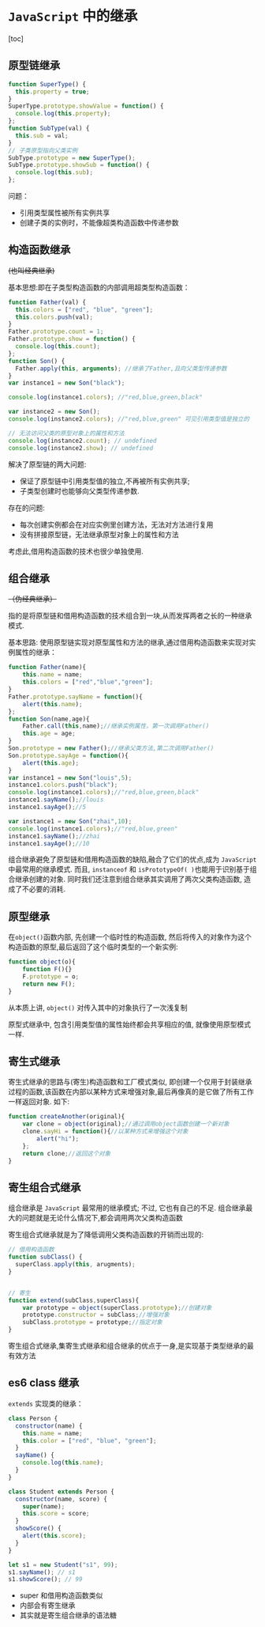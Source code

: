 # `JavaScript` 中的继承

[toc]

## 原型链继承

```js
function SuperType() {
  this.property = true;
}
SuperType.prototype.showValue = function() {
  console.log(this.property);
};
function SubType(val) {
  this.sub = val;
}
// 子类原型指向父类实例
SubType.prototype = new SuperType();
SubType.prototype.showSub = function() {
  console.log(this.sub);
};
```

问题：

- 引用类型属性被所有实例共享
- 创建子类的实例时，不能像超类构造函数中传递参数

## 构造函数继承

~~(也叫经典继承)~~

基本思想:即在子类型构造函数的内部调用超类型构造函数：

```JavaScript
function Father(val) {
  this.colors = ["red", "blue", "green"];
  this.colors.push(val);
}
Father.prototype.count = 1;
Father.prototype.show = function() {
  console.log(this.count);
};
function Son() {
  Father.apply(this, arguments); //继承了Father,且向父类型传递参数
}
var instance1 = new Son("black");

console.log(instance1.colors); //"red,blue,green,black"

var instance2 = new Son();
console.log(instance2.colors); //"red,blue,green" 可见引用类型值是独立的

// 无法访问父类的原型对象上的属性和方法
console.log(instance2.count); // undefined
console.log(instance2.show); // undefined
```

解决了原型链的两大问题:

- 保证了原型链中引用类型值的独立,不再被所有实例共享;
- 子类型创建时也能够向父类型传递参数.

存在的问题:

- 每次创建实例都会在对应实例里创建方法，无法对方法进行复用
- 没有拼接原型链，无法继承原型对象上的属性和方法

考虑此,借用构造函数的技术也很少单独使用.

## 组合继承

~~（伪经典继承）~~

指的是将原型链和借用构造函数的技术组合到一块,从而发挥两者之长的一种继承模式.

基本思路: 使用原型链实现对原型属性和方法的继承,通过借用构造函数来实现对实例属性的继承：

```JavaScript
function Father(name){
	this.name = name;
	this.colors = ["red","blue","green"];
}
Father.prototype.sayName = function(){
	alert(this.name);
};
function Son(name,age){
	Father.call(this,name);//继承实例属性，第一次调用Father()
	this.age = age;
}
Son.prototype = new Father();//继承父类方法,第二次调用Father()
Son.prototype.sayAge = function(){
	alert(this.age);
}
var instance1 = new Son("louis",5);
instance1.colors.push("black");
console.log(instance1.colors);//"red,blue,green,black"
instance1.sayName();//louis
instance1.sayAge();//5

var instance1 = new Son("zhai",10);
console.log(instance1.colors);//"red,blue,green"
instance1.sayName();//zhai
instance1.sayAge();//10
```

组合继承避免了原型链和借用构造函数的缺陷,融合了它们的优点,成为 `JavaScript` 中最常用的继承模式. 而且, `instanceof` 和 `isPrototypeOf( )`也能用于识别基于组合继承创建的对象.
同时我们还注意到组合继承其实调用了两次父类构造函数, 造成了不必要的消耗.

## 原型继承

在`object()`函数内部, 先创建一个临时性的构造函数, 然后将传入的对象作为这个构造函数的原型,最后返回了这个临时类型的一个新实例:

```JavaScript
function object(o){
	function F(){}
	F.prototype = o;
	return new F();
}
```

从本质上讲, `object()` 对传入其中的对象执行了一次浅复制

原型式继承中, 包含引用类型值的属性始终都会共享相应的值, 就像使用原型模式一样.

## 寄生式继承

寄生式继承的思路与(寄生)构造函数和工厂模式类似, 即创建一个仅用于封装继承过程的函数,该函数在内部以某种方式来增强对象,最后再像真的是它做了所有工作一样返回对象. 如下:

```JavaScript
function createAnother(original){
	var clone = object(original);//通过调用object函数创建一个新对象
	clone.sayHi = function(){//以某种方式来增强这个对象
		alert("hi");
	};
	return clone;//返回这个对象
}
```

## 寄生组合式继承

组合继承是 `JavaScript` 最常用的继承模式; 不过, 它也有自己的不足. 组合继承最大的问题就是无论什么情况下,都会调用两次父类构造函数

寄生组合式继承就是为了降低调用父类构造函数的开销而出现的:

```JavaScript
// 借用构造函数
function subClass() {
  superClass.apply(this, arugments);
}


// 寄生
function extend(subClass,superClass){
	var prototype = object(superClass.prototype);//创建对象
	prototype.constructor = subClass;//增强对象
	subClass.prototype = prototype;//指定对象
}
```

寄生组合式继承,集寄生式继承和组合继承的优点于一身,是实现基于类型继承的最有效方法

## es6 class 继承

`extends` 实现类的继承：

```js
class Person {
  constructor(name) {
    this.name = name;
    this.color = ["red", "blue", "green"];
  }
  sayName() {
    console.log(this.name);
  }
}

class Student extends Person {
  constructor(name, score) {
    super(name);
    this.score = score;
  }
  showScore() {
    alert(this.score);
  }
}

let s1 = new Student("s1", 99);
s1.sayName(); // s1
s1.showScore(); // 99
```

- super 和借用构造函数类似
- 内部会有寄生继承
- 其实就是寄生组合继承的语法糖
